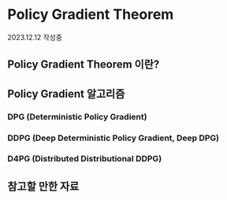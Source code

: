 # Policy Gradient Theorem

2023.12.12 작성중

## Policy Gradient Theorem 이란?

## Policy Gradient 알고리즘

### DPG (Deterministic Policy Gradient)

### DDPG (Deep Deterministic Policy Gradient, Deep DPG)

### D4PG (Distributed Distributional DDPG)

## 참고할 만한 자료

